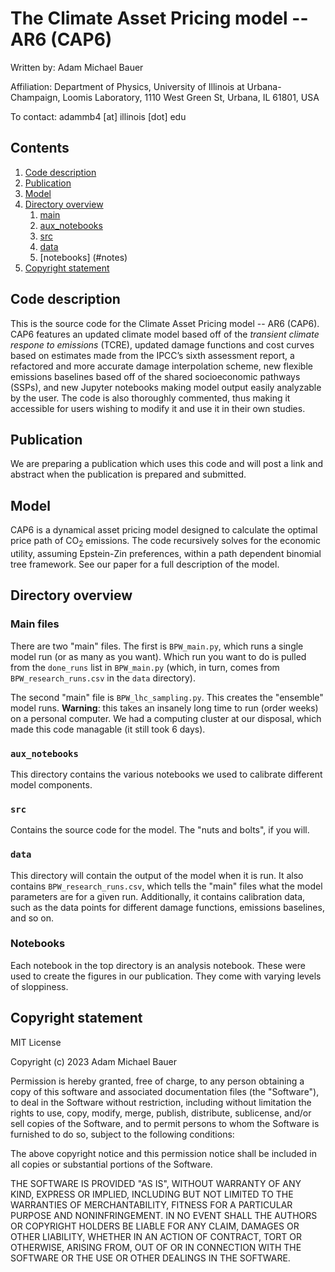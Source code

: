 # The Climate Asset Pricing model -- AR6 (CAP6)

Written by: Adam Michael Bauer

Affiliation: Department of Physics, University of Illinois at Urbana-Champaign, Loomis Laboratory, 1110 West Green St, Urbana, IL 61801, USA

To contact: adammb4 [at] illinois [dot] edu

## Contents
1. [Code description](#codedesc)
2. [Publication](#pubs)
3. [Model](#model)
4. [Directory overview](#directover)
   1. [main](#main)
   2. [aux_notebooks](#auxnote)
   3. [src](#src)
   4. [data](#data)
   5. [notebooks] (#notes)
1. [Copyright statement](#dontgetgot)

## Code description <a name=“codedesc”></a>
This is the source code for the Climate Asset Pricing model -- AR6 (CAP6). CAP6 features an updated climate model based off of the *transient climate respone to emissions* (TCRE), updated damage functions and cost curves based on estimates made from the IPCC’s sixth assessment report, a refactored and more accurate damage interpolation scheme, new flexible emissions baselines based off of the shared socioeconomic pathways (SSPs), and new Jupyter notebooks making model output easily analyzable by the user. The code is also thoroughly commented, thus making it accessible for users wishing to modify it and use it in their own studies.

## Publication <a name=“pubs”></a>
We are preparing a publication which uses this code and will post a link and abstract when the publication is prepared and submitted.

## Model <a name=“model”></a>
CAP6 is a dynamical asset pricing model designed to calculate the optimal price path of CO<sub>2</sub> emissions. The code recursively solves for the economic utility, assuming Epstein-Zin preferences, within a path dependent binomial tree framework. See our paper for a full description of the model.

## Directory overview <a name=“directover”></a>

### Main files <a name=“main”></a>
There are two "main" files. The first is `BPW_main.py`, which runs a single model run (or as many as you want). Which run you want to do is pulled from the `done_runs` list in `BPW_main.py` (which, in turn, comes from `BPW_research_runs.csv` in the `data` directory).

The second "main" file is `BPW_lhc_sampling.py`. This creates the "ensemble" model runs. **Warning**: this takes an insanely long time to run (order weeks) on a personal computer. We had a computing cluster at our disposal, which made this code managable (it still took 6 days).

### `aux_notebooks` <a name=“analnote”></a>
This directory contains the various notebooks we used to calibrate different model components.

### `src` <a name=“src”></a>
Contains the source code for the model. The "nuts and bolts", if you will.

### `data`
This directory will contain the output of the model when it is run. It also contains `BPW_research_runs.csv`, which tells the "main" files what the model parameters are for a given run. Additionally, it contains calibration data, such as the data points for different damage functions, emissions baselines, and so on.

### Notebooks <a name="notes"></a>
Each notebook in the top directory is an analysis notebook. These were used to create the figures in our publication. They come with varying levels of sloppiness. 

## Copyright statement <a name=“dontgetgot”></a>
MIT License

Copyright (c) 2023 Adam Michael Bauer

Permission is hereby granted, free of charge, to any person obtaining a copy
of this software and associated documentation files (the "Software"), to deal
in the Software without restriction, including without limitation the rights
to use, copy, modify, merge, publish, distribute, sublicense, and/or sell
copies of the Software, and to permit persons to whom the Software is
furnished to do so, subject to the following conditions:

The above copyright notice and this permission notice shall be included in all
copies or substantial portions of the Software.

THE SOFTWARE IS PROVIDED "AS IS", WITHOUT WARRANTY OF ANY KIND, EXPRESS OR
IMPLIED, INCLUDING BUT NOT LIMITED TO THE WARRANTIES OF MERCHANTABILITY,
FITNESS FOR A PARTICULAR PURPOSE AND NONINFRINGEMENT. IN NO EVENT SHALL THE
AUTHORS OR COPYRIGHT HOLDERS BE LIABLE FOR ANY CLAIM, DAMAGES OR OTHER
LIABILITY, WHETHER IN AN ACTION OF CONTRACT, TORT OR OTHERWISE, ARISING FROM,
OUT OF OR IN CONNECTION WITH THE SOFTWARE OR THE USE OR OTHER DEALINGS IN THE
SOFTWARE.


